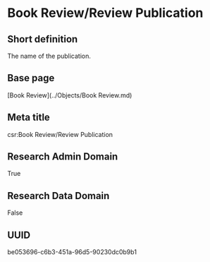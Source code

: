# Book Review/Review Publication
## Short definition
The name of the publication.
## Base page
[Book Review](../Objects/Book Review.md)
## Meta title
csr:Book Review/Review Publication
## Research Admin Domain
True
## Research Data Domain
False
## UUID
be053696-c6b3-451a-96d5-90230dc0b9b1
